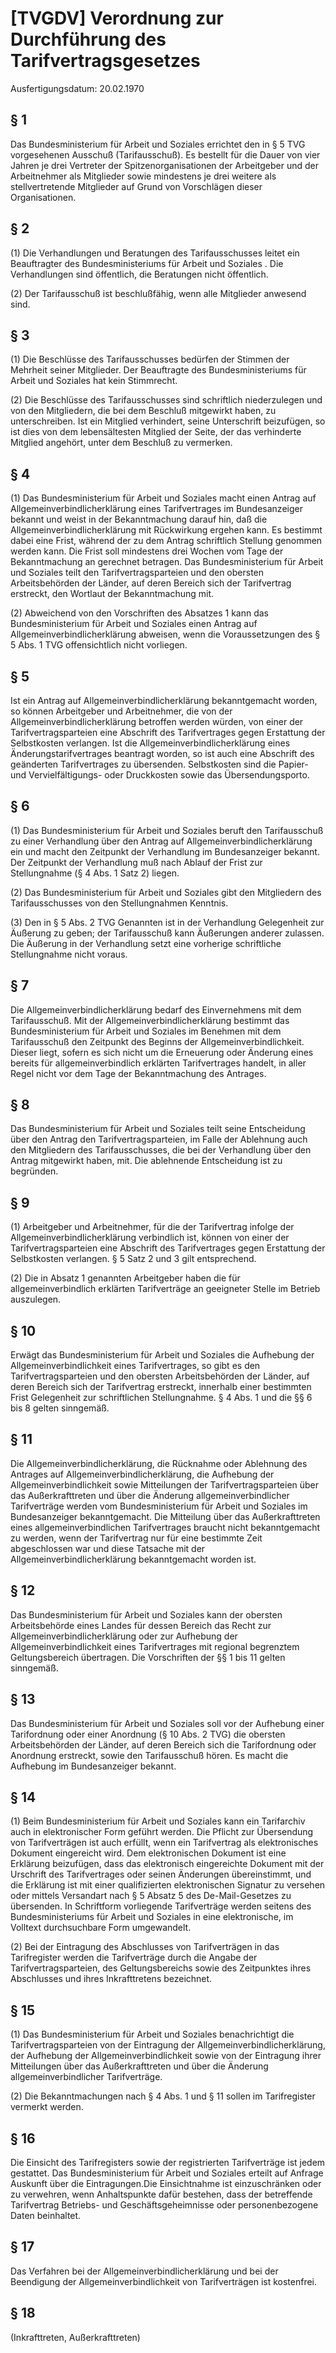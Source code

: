 # [TVGDV] Verordnung zur Durchführung des Tarifvertragsgesetzes

Ausfertigungsdatum: 20.02.1970

 

## § 1

Das Bundesministerium für Arbeit und Soziales errichtet den in § 5 TVG vorgesehenen Ausschuß (Tarifausschuß). Es bestellt für die Dauer von vier Jahren je drei Vertreter der Spitzenorganisationen der Arbeitgeber und der Arbeitnehmer als Mitglieder sowie mindestens je drei weitere als stellvertretende Mitglieder auf Grund von Vorschlägen dieser Organisationen.


## § 2

(1) Die Verhandlungen und Beratungen des Tarifausschusses leitet ein Beauftragter des Bundesministeriums für Arbeit und Soziales . Die Verhandlungen sind öffentlich, die Beratungen nicht öffentlich.

(2) Der Tarifausschuß ist beschlußfähig, wenn alle Mitglieder anwesend sind.


## § 3

(1) Die Beschlüsse des Tarifausschusses bedürfen der Stimmen der Mehrheit seiner Mitglieder. Der Beauftragte des Bundesministeriums für Arbeit und Soziales hat kein Stimmrecht.

(2) Die Beschlüsse des Tarifausschusses sind schriftlich niederzulegen und von den Mitgliedern, die bei dem Beschluß mitgewirkt haben, zu unterschreiben. Ist ein Mitglied verhindert, seine Unterschrift beizufügen, so ist dies von dem lebensältesten Mitglied der Seite, der das verhinderte Mitglied angehört, unter dem Beschluß zu vermerken.


## § 4

(1) Das Bundesministerium für Arbeit und Soziales macht einen Antrag auf Allgemeinverbindlicherklärung eines Tarifvertrages im Bundesanzeiger bekannt und weist in der Bekanntmachung darauf hin, daß die Allgemeinverbindlicherklärung mit Rückwirkung ergehen kann. Es bestimmt dabei eine Frist, während der zu dem Antrag schriftlich Stellung genommen werden kann. Die Frist soll mindestens drei Wochen vom Tage der Bekanntmachung an gerechnet betragen. Das Bundesministerium für Arbeit und Soziales teilt den Tarifvertragsparteien und den obersten Arbeitsbehörden der Länder, auf deren Bereich sich der Tarifvertrag erstreckt, den Wortlaut der Bekanntmachung mit.

(2) Abweichend von den Vorschriften des Absatzes 1 kann das Bundesministerium für Arbeit und Soziales einen Antrag auf Allgemeinverbindlicherklärung abweisen, wenn die Voraussetzungen des § 5 Abs. 1 TVG offensichtlich nicht vorliegen.


## § 5

Ist ein Antrag auf Allgemeinverbindlicherklärung bekanntgemacht worden, so können Arbeitgeber und Arbeitnehmer, die von der Allgemeinverbindlicherklärung betroffen werden würden, von einer der Tarifvertragsparteien eine Abschrift des Tarifvertrages gegen Erstattung der Selbstkosten verlangen. Ist die Allgemeinverbindlicherklärung eines Änderungstarifvertrages beantragt worden, so ist auch eine Abschrift des geänderten Tarifvertrages zu übersenden. Selbstkosten sind die Papier- und Vervielfältigungs- oder Druckkosten sowie das Übersendungsporto.


## § 6

(1) Das Bundesministerium für Arbeit und Soziales beruft den Tarifausschuß zu einer Verhandlung über den Antrag auf Allgemeinverbindlicherklärung ein und macht den Zeitpunkt der Verhandlung im Bundesanzeiger bekannt. Der Zeitpunkt der Verhandlung muß nach Ablauf der Frist zur Stellungnahme (§ 4 Abs. 1 Satz 2) liegen.

(2) Das Bundesministerium für Arbeit und Soziales gibt den Mitgliedern des Tarifausschusses von den Stellungnahmen Kenntnis.

(3) Den in § 5 Abs. 2 TVG Genannten ist in der Verhandlung Gelegenheit zur Äußerung zu geben; der Tarifausschuß kann Äußerungen anderer zulassen. Die Äußerung in der Verhandlung setzt eine vorherige schriftliche Stellungnahme nicht voraus.


## § 7

Die Allgemeinverbindlicherklärung bedarf des Einvernehmens mit dem Tarifausschuß. Mit der Allgemeinverbindlicherklärung bestimmt das Bundesministerium für Arbeit und Soziales im Benehmen mit dem Tarifausschuß den Zeitpunkt des Beginns der Allgemeinverbindlichkeit. Dieser liegt, sofern es sich nicht um die Erneuerung oder Änderung eines bereits für allgemeinverbindlich erklärten Tarifvertrages handelt, in aller Regel nicht vor dem Tage der Bekanntmachung des Antrages.


## § 8

Das Bundesministerium für Arbeit und Soziales teilt seine Entscheidung über den Antrag den Tarifvertragsparteien, im Falle der Ablehnung auch den Mitgliedern des Tarifausschusses, die bei der Verhandlung über den Antrag mitgewirkt haben, mit. Die ablehnende Entscheidung ist zu begründen.


## § 9

(1) Arbeitgeber und Arbeitnehmer, für die der Tarifvertrag infolge der Allgemeinverbindlicherklärung verbindlich ist, können von einer der Tarifvertragsparteien eine Abschrift des Tarifvertrages gegen Erstattung der Selbstkosten verlangen. § 5 Satz 2 und 3 gilt entsprechend.

(2) Die in Absatz 1 genannten Arbeitgeber haben die für allgemeinverbindlich erklärten Tarifverträge an geeigneter Stelle im Betrieb auszulegen.


## § 10

Erwägt das Bundesministerium für Arbeit und Soziales die Aufhebung der Allgemeinverbindlichkeit eines Tarifvertrages, so gibt es den Tarifvertragsparteien und den obersten Arbeitsbehörden der Länder, auf deren Bereich sich der Tarifvertrag erstreckt, innerhalb einer bestimmten Frist Gelegenheit zur schriftlichen Stellungnahme. § 4 Abs. 1 und die §§ 6 bis 8 gelten sinngemäß.


## § 11

Die Allgemeinverbindlicherklärung, die Rücknahme oder Ablehnung des Antrages auf Allgemeinverbindlicherklärung, die Aufhebung der Allgemeinverbindlichkeit sowie Mitteilungen der Tarifvertragsparteien über das Außerkrafttreten und über die Änderung allgemeinverbindlicher Tarifverträge werden vom Bundesministerium für Arbeit und Soziales im Bundesanzeiger bekanntgemacht. Die Mitteilung über das Außerkrafttreten eines allgemeinverbindlichen Tarifvertrages braucht nicht bekanntgemacht zu werden, wenn der Tarifvertrag nur für eine bestimmte Zeit abgeschlossen war und diese Tatsache mit der Allgemeinverbindlicherklärung bekanntgemacht worden ist.


## § 12

Das Bundesministerium für Arbeit und Soziales kann der obersten Arbeitsbehörde eines Landes für dessen Bereich das Recht zur Allgemeinverbindlicherklärung oder zur Aufhebung der Allgemeinverbindlichkeit eines Tarifvertrages mit regional begrenztem Geltungsbereich übertragen. Die Vorschriften der §§ 1 bis 11 gelten sinngemäß.


## § 13

Das Bundesministerium für Arbeit und Soziales soll vor der Aufhebung einer Tarifordnung oder einer Anordnung (§ 10 Abs. 2 TVG) die obersten Arbeitsbehörden der Länder, auf deren Bereich sich die Tarifordnung oder Anordnung erstreckt, sowie den Tarifausschuß hören. Es macht die Aufhebung im Bundesanzeiger bekannt.


## § 14

(1) Beim Bundesministerium für Arbeit und Soziales kann ein Tarifarchiv auch in elektronischer Form geführt werden. Die Pflicht zur Übersendung von Tarifverträgen ist auch erfüllt, wenn ein Tarifvertrag als elektronisches Dokument eingereicht wird. Dem elektronischen Dokument ist eine Erklärung beizufügen, dass das elektronisch eingereichte Dokument mit der Urschrift des Tarifvertrages oder seinen Änderungen übereinstimmt, und die Erklärung ist mit einer qualifizierten elektronischen Signatur zu versehen oder mittels Versandart nach § 5 Absatz 5 des De-Mail-Gesetzes zu übersenden. In Schriftform vorliegende Tarifverträge werden seitens des Bundesministeriums für Arbeit und Soziales in eine elektronische, im Volltext durchsuchbare Form umgewandelt.

(2) Bei der Eintragung des Abschlusses von Tarifverträgen in das Tarifregister werden die Tarifverträge durch die Angabe der Tarifvertragsparteien, des Geltungsbereichs sowie des Zeitpunktes ihres Abschlusses und ihres Inkrafttretens bezeichnet.


## § 15

(1) Das Bundesministerium für Arbeit und Soziales benachrichtigt die Tarifvertragsparteien von der Eintragung der Allgemeinverbindlicherklärung, der Aufhebung der Allgemeinverbindlichkeit sowie von der Eintragung ihrer Mitteilungen über das Außerkrafttreten und über die Änderung allgemeinverbindlicher Tarifverträge.

(2) Die Bekanntmachungen nach § 4 Abs. 1 und § 11 sollen im Tarifregister vermerkt werden.


## § 16

Die Einsicht des Tarifregisters sowie der registrierten Tarifverträge ist jedem gestattet. Das Bundesministerium für Arbeit und Soziales erteilt auf Anfrage Auskunft über die Eintragungen.Die Einsichtnahme ist einzuschränken oder zu verwehren, wenn Anhaltspunkte dafür bestehen, dass der betreffende Tarifvertrag Betriebs- und Geschäftsgeheimnisse oder personenbezogene Daten beinhaltet.


## § 17

Das Verfahren bei der Allgemeinverbindlicherklärung und bei der Beendigung der Allgemeinverbindlichkeit von Tarifverträgen ist kostenfrei.


## § 18

(Inkrafttreten, Außerkrafttreten)
